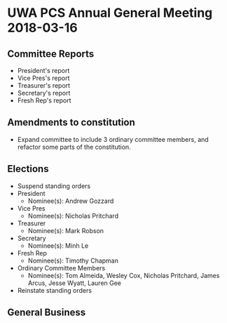# UWA PCS Annual General Meeting 2018-03-16
## Committee Reports
- President's report
- Vice Pres's report
- Treasurer's report
- Secretary's report
- Fresh Rep's report

## Amendments to constitution
- Expand committee to include 3 ordinary committee members, and refactor some parts of the constitution.

## Elections
- Suspend standing orders
- President
  - Nominee(s): Andrew Gozzard
- Vice Pres
  - Nominee(s): Nicholas Pritchard
- Treasurer
  - Nominee(s): Mark Robson
- Secretary
  - Nominee(s): Minh Le
- Fresh Rep
  - Nominee(s): Timothy Chapman
- Ordinary Committee Members
  - Nominee(s): Tom Almeida, Wesley Cox, Nicholas Pritchard, James Arcus, Jesse Wyatt, Lauren Gee
- Reinstate standing orders

## General Business
